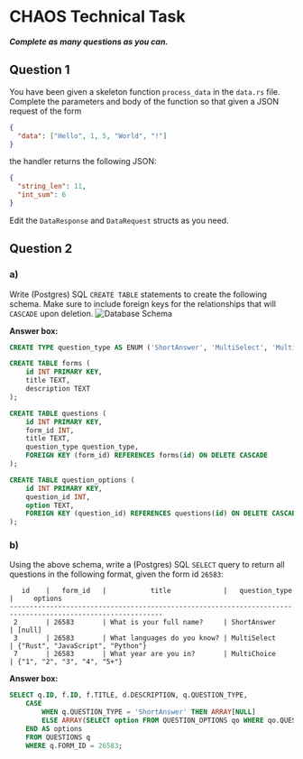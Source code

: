 # CHAOS Technical Task

***Complete as many questions as you can.***

## Question 1
You have been given a skeleton function `process_data` in the `data.rs` file.
Complete the parameters and body of the function so that given a JSON request of the form

```json
{
  "data": ["Hello", 1, 5, "World", "!"]
}
```

the handler returns the following JSON:
```json
{
  "string_len": 11,
  "int_sum": 6
}
```

Edit the `DataResponse` and `DataRequest` structs as you need.

## Question 2

### a)
Write (Postgres) SQL `CREATE TABLE` statements to create the following schema.
Make sure to include foreign keys for the relationships that will `CASCADE` upon deletion.
![Database Schema](db_schema.png)

**Answer box:**
```sql
CREATE TYPE question_type AS ENUM ('ShortAnswer', 'MultiSelect', 'MultiChoice');

CREATE TABLE forms (
    id INT PRIMARY KEY,
    title TEXT,
    description TEXT
);

CREATE TABLE questions (
    id INT PRIMARY KEY,
    form_id INT,
    title TEXT,
    question_type question_type,
    FOREIGN KEY (form_id) REFERENCES forms(id) ON DELETE CASCADE
);

CREATE TABLE question_options (
    id INT PRIMARY KEY,
    question_id INT,
    option TEXT,
    FOREIGN KEY (question_id) REFERENCES questions(id) ON DELETE CASCADE
);
```

### b)
Using the above schema, write a (Postgres) SQL `SELECT` query to return all questions in the following format, given the form id `26583`:
```
   id    |   form_id   |           title             |   question_type   |     options
------------------------------------------------------------------------------------------------------------
 2       | 26583       | What is your full name?     | ShortAnswer       | [null]
 3       | 26583       | What languages do you know? | MultiSelect       | {"Rust", "JavaScript", "Python"}
 7       | 26583       | What year are you in?       | MultiChoice       | {"1", "2", "3", "4", "5+"}
```

**Answer box:**
```sql
SELECT q.ID, f.ID, f.TITLE, d.DESCRIPTION, q.QUESTION_TYPE,
    CASE 
        WHEN q.QUESTION_TYPE = 'ShortAnswer' THEN ARRAY[NULL]
        ELSE ARRAY(SELECT option FROM QUESTION_OPTIONS qo WHERE qo.QUESTION_ID = q.ID)
    END AS options
    FROM QUESTIONS q
    WHERE q.FORM_ID = 26583;
```